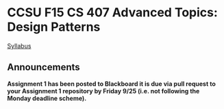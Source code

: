 # CCSU F15 CS 407 Advanced Topics: Design Patterns
[Syllabus](https://github.com/CCSU-CS407F15/CourseInfo/blob/master/Syllabus.md)
## Announcements
**Assignment 1 has been posted to Blackboard it is due via 
pull request to your Assignment 1 repository by Friday 9/25 (i.e. not following the Monday deadline scheme).**

